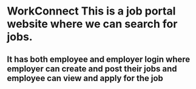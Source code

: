# WorkConnect This is a job portal website where we can search for jobs. 
## It has both employee and employer login where employer can create and post their jobs and employee can view and apply for the job 
